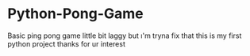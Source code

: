 # Python-Pong-Game
Basic ping pong game
little bit laggy but ı'm tryna fix that
this is my first python project
thanks for ur interest
